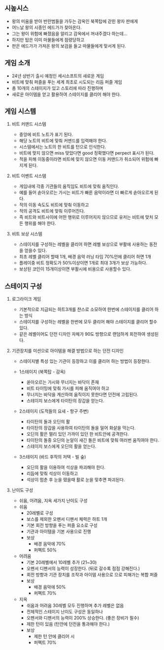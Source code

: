 ## 시높시스
- 왕의 미움을 받아 반란범들을 가두는 감옥인 북쪽탑에 갇힌 왕자 판에게
- 어느날 왕의 시종인 에드가가 찾아온다.
- 그는 왕이 위험에 빠졌음을 알리고 감옥에서 꺼내주겠다 하는데...
- 하지만 탑은 이미 마물들에게 점령당하고
- 판은 에드가가 가져온 왕의 보검을 들고 마물들에게 맞서게 된다.

## 게임 소개
- 24년 상반기 출시 예정인 세시소프트의 새로운 게임
- 비트에 맞춰 퍼즐을 푸는 세계 최초로 시도되는 리듬 퍼즐 게임
- 총 10개의 스테이지가 있고 스토리에 따라 진행하며 
- 새로운 아이템을 얻고 활용하여 스테이지를 클리어 해야 한다.

## 게임 시스템
1) 비트 커맨드 시스템
    - 중앙에 비트 노트가 표기 된다.
    - 해당 노트의 비트에 맞춰 커맨드를 입력해야 한다.
    - 시스템에서는 노트의 한 비트를 턴으로 인식한다.
    - 비트에 맞지 않으면 miss 맞았다면 good 정확했다면 perpect 표시가 된다.
    - 적을 피해 이동중이라면 비트에 맞지 않으면 이동 커맨드가 취소되어 위험에 빠지게 된다.

2) 비트 이벤트 시스템
    - 게임내에 각종 기관들의 움직임도 비트에 맞춰 움직인다.   
    - 예를 들어 솓아오르는 가시는 비트가 빠른 음악이라면 더 빠르게 솓아오르게 된다.
    - 적의 이동 속도도 비트에 맞춰 이동하고
    - 적의 공격도 비트에 맞춰 이루어진다.
    - 즉 비트와 비트사이에 어떤 행위로 이루어지지 않으므로 유저는 비트에 맞처 모든 행위를 해야 한다. 

3) 비트 보상 시스템
    - 스테이지를 구성하는 레벨을 클리어 하면 레벨 보상으로 부활에 사용하는 동전을 얻을수 있다.
    - 최초 레벨 클리어 할때 1개, 배경 음악 러닝 타임 70%안에 클리어 하면 1개
    - 플레이중 비트 정확도가 50%이상이면 1개로 최대 3개가 보상 가능하다.
    - 보상된 코인이 15개이상이면 부활시에 비용으로 사용할수 있다. 
  
## 스테이지 구성
1) 로그라이크 게임
    - 기본적으로 지급되는 하트3개를 챤스로 소모하여 한번에 스테이지를 클리어 하는 방식
    - 스테이지를 구성하는 레벨을 한번에 모두 클리어 해야 스테이지를 클리어 할수 있다.
    - 같은 레벨이어도 던전 디자인 자체가 90도 방향으로 랜덤하게 회전하여 생성된다.

2) 기관장치를 미션으로 아이템을 해결 방법으로 하는 던전 디자인
    - 스테이지별 특성 있는 기관이 등장하고 이를 클리어 하는 방법이 등장한다.
    - 1스테이지 (북쪽탑 - 감옥)
      - 쏟아오르는 가시와 무너지는 바닥이 존재
      - 비트 타이밍에 맞춰 가시를 피해 움직여야 하고
      - 무너지는 바닥을 계산하여 움직이지 못한다면 던전에 고립된다.
      - 스테이지 보스에게 타이탄의 장갑을 얻는다.          
   
   - 2스테이지 (도적들의 요새 - 항구 주변)
      - 타이탄의 돌과 오딘의 활
      - 타이탄의 장갑을 사용하여 타이탄의 돌을 밀어 화살을 막는다.
      - 오딘의 활은 멀리 있던 가까이 있던 한 비트안에 공격한다.
      - 타이탄의 돌중 오딘의 눈알이 새긴 돌은 비트에 맞춰 여러번 움직여야 한다.
      - 스테이지 보스에게 오딘의 활을 얻는다.

   - 3스테이지 (바드 후작의 저택 - 빌 숲)
      - 오딘의 활을 이용하여 석상을 파괴해야 한다.
      - 리듬에 맞춰 석상이 이동하고
      - 석상이 멈춘 후 눈을 떴을때 활로 눈을 맞추면 파괴된다.

3) 난이도 구성
   - 쉬움, 어려움, 지옥 세가지 난이도 구성
   - 쉬움
     - 20레벨로 구성
     - 보스를 제외한 오펜서 디펜서 체력은 하트 1개
     - 기본 회전 방향을 푸는 퍼즐 요소로 구성
     - 기관과 아이템을 기본 사용으로 진행
     - 보상
       - 배경 음악에 70%
       - 퍼펙트 50%  
   - 어려움
     - 기본 20레벨에서 10레벨 추가 (21~30)
     - 오펜서 디펜서의 능력이 성장한다. (뒤로 갈수록 점점 강해진다.)
     - 회전 방향과 기관 장치를 조작과 아이템 사용으로 으로 피해가는 복합 퍼즐
     - 보상
       - 배경 음악에 50%
       - 퍼펙트 70% 
   - 지옥
     - 쉬움과 어려움 30레벨 모두 진행하며 추가 레벨은 없음
     - 전체적인 스테이지 난이도 구성은 동일하나
     - 오펜서와 디펜서의 능력이 200% 상승한다. (좋은 장비가 필수)
     - 제한 턴이 있음 (턴안에 던전을 통과해야 한다.)
     - 보상
       - 제한 턴 안에 클리어 시
       - 퍼펙트 70%   


